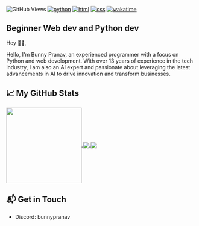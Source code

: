 ![GitHub Views](https://komarev.com/ghpvc/?username=bunnypranav&color=FAC151&style=for-the-badge&base=500)
[![python](https://img.shields.io/badge/Python-Intermediate-blue?logo=python&style=for-the-badge)](https://github.com/bunnypranav)
[![html](https://img.shields.io/badge/HTML-Intermediate-blue?logo=html5&style=for-the-badge)](https://github.com/bunnypranav)
[![css](https://img.shields.io/badge/CSS-Intermediate-blue?logo=css3&style=for-the-badge)](https://github.com/bunnypranav)
[![wakatime](https://wakatime.com/badge/user/6f264882-b68d-458b-a878-91a6ffe199df.svg?style=for-the-badge)](https://github.com/bunnypranav)
## Beginner Web dev and Python dev

Hey 👋🏻,

Hello, I'm Bunny Pranav, an experienced programmer with a focus on Python and web development. With over 13 years of experience in the tech industry, I am also an AI expert and passionate about leveraging the latest advancements in AI to drive innovation and transform businesses.

## &#x1f4c8; My GitHub Stats

<a href="https://github.com/bunnypranav">
  <img height=200 align="center" src="https://github-readme-stats.vercel.app/api/top-langs/?username=bunnypranav&include_all_commits=true&layout=compact" />
</a>

<a href="https://github.com/bunnypranav">
  <img align="center" src="https://github-readme-stats.vercel.app/api?username=bunnypranav&show_icons=true&count_private=true&hide=stars&show=prs_merged&include_all_commits=true" />
</a>

<a href="https://github.com/bunnypranav">
  <img align="center" src="https://github-readme-stats.vercel.app/api/wakatime?username=bunnypranav&show_icons=true&layout=compact" />
</a>

## 📬 Get in Touch

- Discord:  bunnypranav
